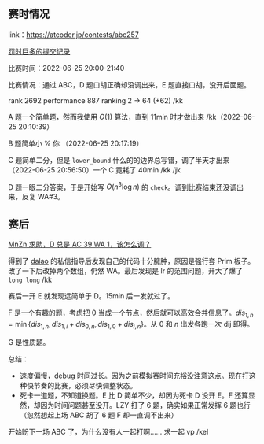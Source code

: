 ## 赛时情况

link：<https://atcoder.jp/contests/abc257>

[罚时巨多的提交记录](https://atcoder.jp/contests/abc257/submissions?f.Task=&f.LanguageName=&f.Status=&f.User=zag)

比赛时间：2022-06-25 20:00-21:40

比赛情况：通过 ABC，D 题口胡正确却没调出来，E 题直接口胡，没开后面题。

rank 2692  performance 887  ranking 2 → 64 (+62) /kk

A 题一个简单题，然而我使用 $O(1)$ 算法，直到 11min 时才做出来 /kk（2022-06-25 20:10:39）

B 题简单小 % 你 （2022-06-25 20:17:19）

C 题简单二分，但是 `lower_bound` 什么的的边界总写错，调了半天才出来 （2022-06-25 20:56:50）一个 C 竟耗了 40min /kk /jk

D 题一眼二分答案，于是开始写 $O(n^3 \log n)$ 的  `check`。调到比赛结束还没调出来，反复 WA#3。

## 赛后

[MnZn 求助，D 总是 AC 39 WA 1，该怎么调？](https://www.luogu.com.cn/discuss/450917)

得到了 [dalao](https://www.luogu.com.cn/user/168223) 的私信指导后发现自己的代码十分臃肿，原因是强行套 Prim 板子。改了一下后改掉两个数组，仍然 WA。最后发现是 lr 的范围问题，开大了爆了 `long long` /kk

赛后一开 E 就发现远简单于 D。15min 后一发就过了。

F 是一个有趣的题，考虑把 $0$ 当成一个节点，然后就可以高效合并信息了。$dis_{1,n} = \min\{dis_{1,n},dis_{1,i}+dis_{0,n},dis_{1,0}+dis_{i,n}\}$。从 $0$ 和 $n$ 出发各跑一次 dij 即得。

G 是性质题。

总结：
- 速度偏慢，debug 时间过长。因为之前模拟赛时间充裕没注意这点。现在打这种快节奏的比赛，必须尽快调整状态。
- 死卡一道题，不知道换题。E 比 D 简单不少，却因为死卡 D 没开 E。F 还算显然，却因为时间问题甚至没开。LZY 打了 6 题，确实如果正常发挥 6 题也行（忽然想起上场 ABC 胡了 6 题 F 却一直调不出来）

开始盼下一场 ABC 了，为什么没有人一起打啊…… 求一起 vp /kel